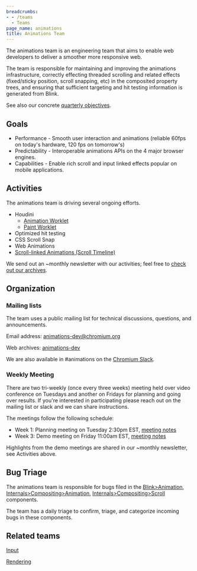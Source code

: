 ```yaml
---
breadcrumbs:
- - /teams
  - Teams
page_name: animations
title: Animations Team
---
```


The animations team is an engineering team that aims to enable web developers to
deliver a smoother more responsive web.

The team is responsible for maintaining and improving the animations
infrastructure, correctly effecting threaded scrolling and related effects
(fixed/sticky position, scroll snapping, etc) in the composited property trees,
and ensuring that sufficient targeting and hit testing information is generated
from Blink.

See also our concrete [quarterly
objectives](/teams/animations/animation-objectives).

## Goals

*   Performance - Smooth user interaction and animations (reliable 60fps
            on today's hardware, 120 fps on tomorrow's)
*   Predictability - Interoperable animations APIs on the 4 major
            browser engines.
*   Capabilities - Enable rich scroll and input linked effects popular
            on mobile applications.

## Activities

The animations team is driving several ongoing efforts.

*   Houdini
    *   [Animation Worklet](/teams/animations/animation-worklet)
    *   [Paint Worklet](/teams/animations/paint-worklet)
*   Optimized hit testing
*   CSS Scroll Snap
*   Web Animations
*   [Scroll-linked Animations (Scroll
            Timeline)](https://drafts.csswg.org/scroll-animations)

We send out an ~monthly newsletter with our activities; feel free to [check out
our archives](/teams/animations/highlights-archive).

## Organization

### Mailing lists

The team uses a public mailing list for technical discussions, questions, and
announcements.

Email address: [animations-dev@chromium.org](mailto:animations-dev@chromium.org)

Web archives:
[animations-dev](https://groups.google.com/a/chromium.org/forum/#!forum/animations-dev)

We are also available in #animations on the [Chromium
Slack](https://docs.google.com/document/d/1nCqDQEF2pW5cUMNBBZPP20DZ7TVCu58ylhCk_Q8LqU4/edit).

### Weekly Meeting

There are two tri-weekly (once every three weeks) meeting held over video
conference on Tuesdays and another on Fridays for planning and going over
results. If you're interested in participating please reach out on the mailing
list or slack and we can share instructions.

The meetings follow the following schedule:

*   Week 1: Planning meeting on Tuesday 2:30pm EST, [meeting
            notes](http://bit.ly/animations-team-planning)
*   Week 3: Demo meeting on Friday 11:00am EST, [meeting
            notes](https://docs.google.com/document/d/15SH-FgMd0jPtUcPs_3A_JI9sOwmA1JrEZOHvIM8wIm0/edit?usp=sharing)

Highlights from the demo meetings are shared in our ~monthly newsletter, see
Activities above.

## Bug Triage

The animations team is responsible for bugs filed in the
[Blink&gt;Animation](https://bugs.chromium.org/p/chromium/issues/list?can=2&q=component%3ABlink%3EAnimation+&colspec=ID+Pri+M+Stars+ReleaseBlock+Component+Status+Owner+Summary+OS+Modified&x=m&y=releaseblock&cells=ids),
[Internals&gt;Compositing&gt;Animation](https://bugs.chromium.org/p/chromium/issues/list?can=2&q=component%3AInternals%3ECompositing%3EAnimation&colspec=ID+Pri+M+Stars+ReleaseBlock+Component+Status+Owner+Summary+OS+Modified&x=m&y=releaseblock&cells=ids),
[Internals&gt;Compositing&gt;Scroll](https://bugs.chromium.org/p/chromium/issues/list?can=2&q=component%3AInternals%3ECompositing%3EScroll&colspec=ID+Pri+M+Stars+ReleaseBlock+Component+Status+Owner+Summary+OS+Modified&x=m&y=releaseblock&cells=ids)
components.

The team has a daily triage to confirm, triage, and categorize incoming bugs in
these components.

## Related teams

[Input](/teams/input-dev)

[Rendering](/teams/rendering)